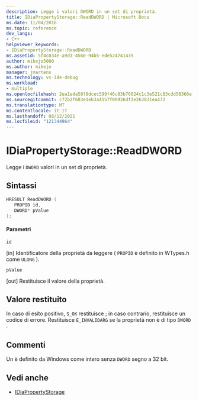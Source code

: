 ```yaml
---
description: Legge i valori DWORD in un set di proprietà.
title: IDiaPropertyStorage::ReadDWORD | Microsoft Docs
ms.date: 11/04/2016
ms.topic: reference
dev_langs:
- C++
helpviewer_keywords:
- IDiaPropertyStorage::ReadDWORD
ms.assetid: 5f4c034e-a9d3-4560-94b5-ede524741439
author: mikejo5000
ms.author: mikejo
manager: jmartens
ms.technology: vs-ide-debug
ms.workload:
- multiple
ms.openlocfilehash: 2ea1eda58f9dcec599f46c83b76024c1c3e521c83cdd58366ef030efd7ee38a2
ms.sourcegitcommit: c72b2f603e1eb3a4157f00926df2e263831ea472
ms.translationtype: MT
ms.contentlocale: it-IT
ms.lasthandoff: 08/12/2021
ms.locfileid: "121344964"
---
```

# <a name="idiapropertystoragereaddword"></a>IDiaPropertyStorage::ReadDWORD
Legge i `DWORD` valori in un set di proprietà.

## <a name="syntax"></a>Sintassi

```C++
HRESULT ReadDWORD ( 
   PROPID id,
   DWORD* pValue
);
```

#### <a name="parameters"></a>Parametri
 `id`

[in] Identificatore della proprietà da leggere ( `PROPID` è definito in WTypes.h come `ULONG` ).

 `pValue`

[out] Restituisce il valore della proprietà.

## <a name="return-value"></a>Valore restituito
 In caso di esito positivo, `S_OK` restituisce ; in caso contrario, restituisce un codice di errore. Restituisce `E_INVALIDARG` se la proprietà non è di tipo `DWORD` .

## <a name="remarks"></a>Commenti
 Un è definito da Windows come intero senza `DWORD` segno a 32 bit.

## <a name="see-also"></a>Vedi anche
- [IDiaPropertyStorage](../../debugger/debug-interface-access/idiapropertystorage.md)
